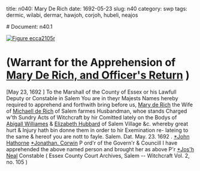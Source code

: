 title: n040: Mary De Rich
date: 1692-05-23
slug: n40
category: swp
tags: dermic, wilabi, dermar, hawjoh, corjoh, hubeli, neajos


<div markdown class="doc" id="n40.1"># Document: n40.1

[![Figure ecca2105r](archives/ecca/thumb/ecca2105r.jpg)](archives/ecca/large/ecca2105r.jpg)

# (Warrant for the Apprehension of [Mary De Rich, and Officer's Return](/tag/dermar.html) )
[May 23, 1692 ] To the Marshall of the County of Essex or his Lawfull Deputy or  Constable in Salem
You are in theyr Majests Names hereby required to apprehend and  forthwith bring before us, [Mary de Rich](/tag/dermar.html) the Wife of [Michaell de Rich](/tag/dermic.html)  of Salem farmes Husbandman, whoe stands Charged w'th Sundry  Acts of Witchcraft by hir Comitted lately on the Bodys of [Abigall Williames](/tag/wilabi.html) & [Elizabeth Hubbard](/tag/hubeli.html) of Salem Village &c. whereby great  hurt & Injury hath bin donne them in order to hir Exemination re-  lateing to the same & hereof you are nott to fayle. Salem. Dat.  May. 23. 1692 .
[*John Hathorne](/tag/hawjoh.html)  [*Jonathan. Corwin](/tag/corjoh.html)  P ord'r of the Govern'r  & Councill I have apprehended the above named person and brought her as above  P'r [*Jos'h Neal](/tag/neajos.html) Constable ( Essex County Court Archives, Salem -- Witchcraft Vol. 2, no. 105 )</div>